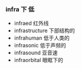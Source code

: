 ### infra 下 低

- infraed  红外线
- infrastructure 下部结构的
- infrahuman 低于人类的
- infrasonic 低于声频的
- infrasound 亚音速
- infraorbital 眼眶下的 